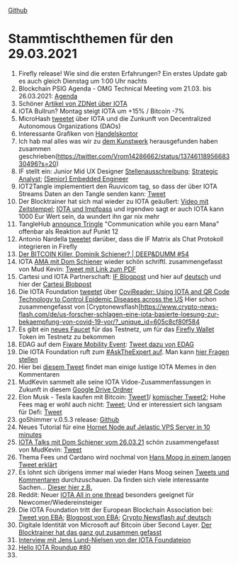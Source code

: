 [Github](https://github.com/iota-community/community-events/tree/main/page/stammtisch/2021-03-29)

# Stammtischthemen für den 29.03.2021

1. Firefly release! Wie sind die ersten Erfahrungen? Ein erstes Update gab es auch gleich Dienstag um 1:00 Uhr nachts
2. Blockchain PSIG Agenda - OMG Technical Meeting vom 21.03. bis 26.03.2021: [Agenda](https://www.omgwiki.org/agendas/2021Q1/BlockchainPSIGCalendar.html) 
3. Schöner [Artikel von ZDNet über IOTA](https://www.zdnet.com/article/iota-still-wants-to-build-a-better-blockchain-and-get-it-right-this-time/)
4. IOTA Bullrun? Montag steigt IOTA um +15% / Bitcoin -7%
5. MicroHash [tweetet](https://twitter.com/micro_hash/status/1374256615377997824?s=20) über IOTA und die Zunkunft von Decentralized Autonomous Organizations (DAOs)
6. Interessante Grafiken von [Handelskontor](https://handelskontor-news.de/news/deutsche-unternehmen-bei-internet-of-things-an-weltspitze-anstieg-der-patentanmeldungen-mit-verweis-auf-iota-von-588-in-2-jahren/)
7. Ich hab mal alles was wir zu [dem Kunstwerk](https://pixeldoggy.com/the-tangler) herausgefunden haben zusammen geschrieben(https://twitter.com/Vrom14286662/status/1374611895668330496?s=20)
8. IF stellt ein: Junior Mid UX Designer [Stellenausschreibung](https://iota.bamboohr.com/jobs/view.php?id=140); [Strategic Analyst](https://iota.bamboohr.com/jobs/view.php?id=139&source=bamboohr); [(Senior) Embedded Engineer](https://iota.bamboohr.com/jobs/view.php?id=141)
9. IOT2Tangle implementiert den Ruuvicom tag, so dass der über IOTA Streams Daten an den Tangle senden kann: [Tweet](https://twitter.com/iot2tangle/status/1374321937581801474?s=20)
10. Der Blocktrainer hat sich mal wieder zu IOTA geäußert: [Video mit Zeitstempel](https://youtu.be/P1DtykNXjp0?t=1693); [IOTA und Impfpass](https://youtu.be/P1DtykNXjp0?t=2294) und irgendwo sagt er auch IOTA kann 1000 Eur Wert sein, da wundert ihn gar nix mehr
11. TangleHub [announce Tringle](https://twitter.com/Tanglehub_eu/status/1374380009255628800?s=19) "Communication while you earn Mana" offenbar als Reaktion auf Punkt 12
12. Antonio Nardella [tweetet](https://twitter.com/antonionardella/status/1374346309449224196?s=20) darüber, dass die IF Matrix als Chat Protokoll integrieren in Firefly
13. [Der BITCOIN Killer, Dominik Schiener? | DEEP&DUMM #54](https://www.youtube.com/watch?v=bKDi2FPBjHw)
14. IOTA [AMA mit Dom Schiener](https://youtu.be/2ku0pTaTNTA) wieder schön schriftl. zusammengefasst von Mud Kevin: [Tweet mit Link zum PDF](https://twitter.com/MudKevin/status/1374908765997203457?s=19)
15. Cartesi und IOTA Partnerschaft: [IF Blogpost](https://blog.iota.org/cartesi-and-iota-partner-to-accelerate-smar-contract-adoption/) und hier auf [deutsch](https://iota-einsteiger-guide.de/cartesi-partnerschaft.html) und hier der [Cartesi Blobpost](https://medium.com/cartesi/cartesi-partners-with-iota-fcb65f8299cd)
16. Die IOTA Foundation [tweetet](https://twitter.com/iota/status/1374673647596670977?s=20) über [CoviReader: Using IOTA and QR Code Technology to Control Epidemic Diseases across the US](https://ieeexplore.ieee.org/document/9376093) Hier schon zusammengefasst von [Cryptonewsflash]https://www.crypto-news-flash.com/de/us-forscher-schlagen-eine-iota-basierte-loesung-zur-bekaempfung-von-covid-19-vor/?_unique_id=605c8cf80f584
17. Es gibt ein [neues Faucet](https://twitter.com/der_muXxer/status/1374881724438568968?s=20) für das Testnetz, um für das [Firefly Wallet](https://blog.iota.org/firefly-beta-release/) Token im Testnetz zu bekommen
18. EDAG auf dem [Fiware Mobility Event](https://www.eventbrite.com/e/fiware-mobility-day-tickets-142704271317): [Tweet dazu von EDAG](https://twitter.com/EDAGGroup/status/1374387981365080070?s=20)
19. Die IOTA Foundation ruft zum [#AskTheExpert auf](https://twitter.com/iota/status/1375039898156163081?s=20). Man kann [hier Fragen stellen](https://iota.stackexchange.com/)
20. Hier bei [diesem Tweet](https://twitter.com/DocumentingIota/status/1374422919988715525?s=20) findet man einige lustige IOTA Memes in den Kommentaren
21. MudKevin sammelt alle seine IOTA Vidoe-Zusammenfassungen in Zukunft in diesem [Google Drive Ordner](https://drive.google.com/drive/folders/1l0z8isYGd2NlI_klGN-DdeK_llNRIDwI)
22. Elon Musk - Tesla kaufen mit Bitcoin: [Tweet1](https://twitter.com/elonmusk/status/1374617643446063105?s=19)/ [komischer Tweet2](https://twitter.com/elonmusk/status/1374619379929772034?s=20); Hohe Fees mag er wohl auch nicht: [Tweet](https://twitter.com/elonmusk/status/1374989895039508481?s=20); Und er interessiert sich langsam für Defi: [Tweet](https://twitter.com/elonmusk/status/1375031060753346564?s=19)
23. goShimmer v.0.5.3 release: [Github](https://github.com/iotaledger/goshimmer/pull/1130)
24. Neues Tutorial für eine [Hornet Node auf Jelastic VPS Server in 10 minutes](https://iotasonicx.medium.com/how-to-install-an-iota-node-on-a-jelastic-vps-in-10-minutes-4ac352d19742)
25. [IOTA Talks mit Dom Schiener vom 26.03.21](https://www.youtube.com/watch?v=8wBV-Gf_8Ms) schön zusammengefasst von MudKevin: [Tweet](https://twitter.com/MudKevin/status/1375567562428227584?s=19)
26. Thema Fees und Cardano wird nochmal von [Hans Moog in einem langen Tweet erklärt](https://twitter.com/hus_qy/status/1375225192566419459?s=20)
27. Es lohnt sich übrigens immer mal wieder Hans Moog seinen [Tweets und Kommentaren](https://web.telegram.org/#/im?p=@IOTA_DACH) durchzuschauen. Da finden sich viele interessante Sachen... [Dieser hier z.B.](https://twitter.com/hus_qy/status/1375235528870748162?s=20)
28. Reddit: Neuer [IOTA All in one thread](https://www.reddit.com/r/Iota/comments/md7mt7/iota_allinone_thread/) besonders geeignet für Newcomer/Wiedereinsteiger
29. Die IOTA Foundation tritt der European Blockchain Association bei: [Tweet von EBA](https://twitter.com/EUBLASORG/status/1375407696829165571?s=20); [Blogpost von EBA](https://europeanblockchainassociation.org/2021/03/26/iota-foundation-joins-european-blockchain-association/); [Crypto Newsflash auf deutsch](https://www.crypto-news-flash.com/de/die-iota-stiftung-tritt-der-european-blockchain-association-bei/?_unique_id=605dd417acbd4)
30. Digitale Identität von Microsoft auf Bitcoin über Second Layer. [Der Blocktrainer hat das ganz gut zusammen gefasst](https://www.blocktrainer.de/microsoft-identity-bitcoin/)
31. [Interview mit Jens Lund-Nielsen von der IOTA Foundateion](https://wofexpo.com/2021/03/26/interview-with-jens-lund-nielsen/)
32. [Hello IOTA Roundup #80](https://www.youtube.com/watch?v=8uXYGWqtHf8)
33. 
